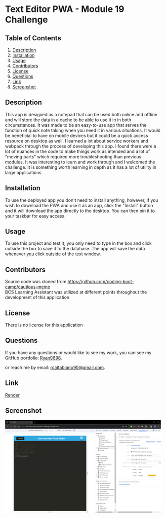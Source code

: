 # Text Editor PWA - Module 19 Challenge

## Table of Contents

1. [Description](#description)
2. [Installation](#installation)
3. [Usage](#usage)
4. [Contributors](#contributors)
5. [License](#license)
6. [Questions](#questions)
7. [Link](#link)
8. [Screenshot](#screenshot)

## Description

This app is designed as a notepad that can be used both online and offline and will store the data in a cache to be able to use it in in both circumstances. It was made to be an easy-to-use app that serves the function of quick note taking when you need it in various situations. It would be beneficial to have on mobile devices but it could be a quick access resource on desktop as well. I learned a lot about service workers and webpack through the process of developing this app. I found there were a lot of nuances in the code to make things work as intended and a lot of "moving parts" which required more troubleshooting than previous modules. It was interesting to learn and work through and I welcomed the challenge. It is something worth learning in depth as it has a lot of utility in large applications.

## Installation

To use the deployed app you don't need to install anything, however, if you wish to download the PWA and use it as an app, click the "Install" button and it will download the app directly to the desktop. You can then pin it to your taskbar for easy access.

## Usage

To use this project and test it, you only need to type in the box and click outside the box to save it to the database. The app will save the data whenever you click outside of the text window.

## Contributors

Source code was cloned from https://github.com/coding-boot-camp/cautious-meme <br>
BCS Learning Assistant was utilized at different points throughout the development of this application.

## License

There is no license for this application

## Questions

If you have any questions or would like to see my work, you can see my GitHub portfolio: [Ryan9698](https://github.com/Ryan9698).

or reach me by email: [rcaltabiano90@gmail.com](mailto:rcaltabiano90@gmail.com).

## Link

[Render](https://text-editor-pwa-module-19-challenge.onrender.com/)

## Screenshot

![Text_editor](./assets/jate.png)
